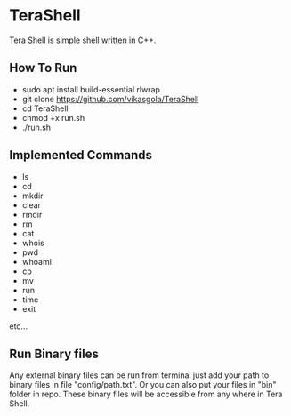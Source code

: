 # TeraShell
Tera Shell is simple shell written in C++.

## How To Run
- sudo apt install build-essential rlwrap
- git clone https://github.com/vikasgola/TeraShell
- cd TeraShell
- chmod +x run.sh
- ./run.sh

## Implemented Commands
- ls
- cd 
- mkdir
- clear
- rmdir
- rm
- cat
- whois
- pwd
- whoami
- cp
- mv
- run
- time
- exit

etc...

## Run Binary files
Any external binary files can be run from terminal just add your path to binary files in file "config/path.txt". Or you can also put your files in "bin" folder in repo. These binary files will be accessible from any where in Tera Shell.